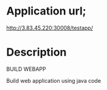 # Application url;
http://3.83.45.220:30008/testapp/

# Description

BUILD WEBAPP

Build web application using java code
